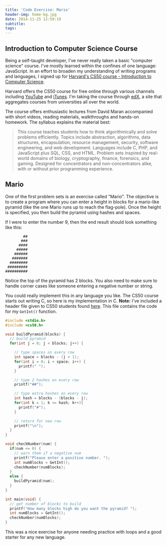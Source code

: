 ```yaml
---
title: 'Code Exercise: Mario'
header-img: home-bg.jpg
date: 2014-11-25 12:59:19
subtitle:
tags:
---
```



## Introduction to Computer Science Course

Being a self-taught developer, I've never really taken a basic "computer science" course. I've mostly learned within the confines of one language: JavaScript. In an effort to broaden my understanding of writing programs and languages, I signed up for [Harvard's CS50 course - Introduction to Computer Science](https://cs50.harvard.edu/).

Harvard offers the CS50 course for free online through various channels including [YouTube](https://www.youtube.com/user/cs50tv) and [iTunes](https://itunes.apple.com/us/course/this-is-cs50-2011./id529181544). I'm taking the course through [edX](https://www.edx.org/), a site that aggregates courses from universities all over the world.

The course offers enthusiastic lectures from David Maran accompanied with short videos, reading materials, walkthroughs and hands-on homework. The syllabus explains the material best:

> This course teaches students how to think algorithmically and solve problems efficiently. Topics include abstraction, algorithms, data structures, encapsulation, resource management, security, software engineering, and web development. Languages include C, PHP, and JavaScript plus SQL, CSS, and HTML. Problem sets inspired by real-world domains of biology, cryptography, finance, forensics, and gaming. Designed for concentrators and non-concentrators alike, with or without prior programming experience.

## Mario

One of the first problem sets is an exercise called "Mario". The objective is to create a program where you can enter a height in blocks for a mario-like pyramid (like the one Mario runs up to reach the flag-pole). Once the height is specified, you then build the pyramid using hashes and spaces.



If I were to enter the number 9, then the end result should look something like this:

```
        ##
       ###
      ####
     #####
    ######
   #######
  ########
 #########
##########
```

Notice the top of the pyramid has 2 blocks. You also need to make sure to handle corner cases like someone entering a negative number or string.

You could really implement this in any language you like. The CS50 course starts out writing C, so here is my implementation in C. **Note:** I've included a header file given to CS50 students found [here](http://dkui3cmikz357.cloudfront.net:80/library50/c/cs50-library-c-3.0/cs50.h). This file contains the code for my `GetInt()` function.


```C
#include <stdio.h>
#include <cs50.h>

void buildPyramid(blocks) {
  // build pyramid
  for(int j = 0; j < blocks; j++) {

    // type spaces on every row
    int space = blocks - (j + 1);
    for(int i = 0; i < space; i++) {
      printf(" ");
    }

    // type 2 hashes on every row
    printf("##");

    // type extra hashes on every row
    int hash = blocks - (blocks - j);
    for(int k = 1; k <= hash; k++){
      printf("#");
    }

    // return for new row
    printf("\n");
  }
}

void checkNumber(num) {
  if(num <= 0) {
    // warn them if a negative num
    printf("Please enter a positive number. ");
    int numBlocks = GetInt();
    checkNumber(numBlocks);
  }
  else {
    buildPyramid(num);
  }
}

int main(void) {
  // get number of blocks to build
  printf("How many blocks high do you want the pyramid? ");
  int numBlocks = GetInt();
  checkNumber(numBlocks);
}
```

This was a nice exercise for anyone needing practice with loops and a good starter for any new language.
